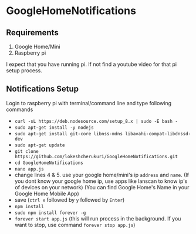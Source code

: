 # GoogleHomeNotifications

## Requirements
1. Google Home/Mini
2. Raspberry pi

I expect that you have running pi. If not find a youtube video for that pi setup process.

## Notifications Setup
Login to raspberry pi with terminal/command line and type following commands
  - `curl -sL https://deb.nodesource.com/setup_8.x | sudo -E bash -`
  - `sudo apt-get install -y nodejs`
  - `sudo apt-get install git-core libnss-mdns libavahi-compat-libdnssd-dev`
  - `sudo apt-get update`
  - `git clone https://github.com/lokeshcherukuri/GoogleHomeNotifications.git`
  - `cd GoogleHomeNotifications`
  - `nano app.js`
  - change lines 4 & 5. use your google home/mini's ip `address` and `name`. 
      (If you dont know your google home ip, use apps like lanscan to know ip's of devices on your network)
      (You can  find Google Home's Name in your Google Home Mobile App)
  - save (`ctrl x` followed by `y` followed by `Enter`)
  - `npm install`
  - `sudo npm install forever -g`
  - `forever start app.js`
      (this will run process in the background. If you want to stop, use command `forever stop app.js`)
      
